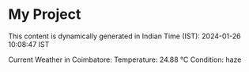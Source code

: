 # My Project

This content is dynamically generated in Indian Time (IST): 2024-01-26 10:08:47 IST


Current Weather in Coimbatore:
Temperature: 24.88 °C
Condition: haze
